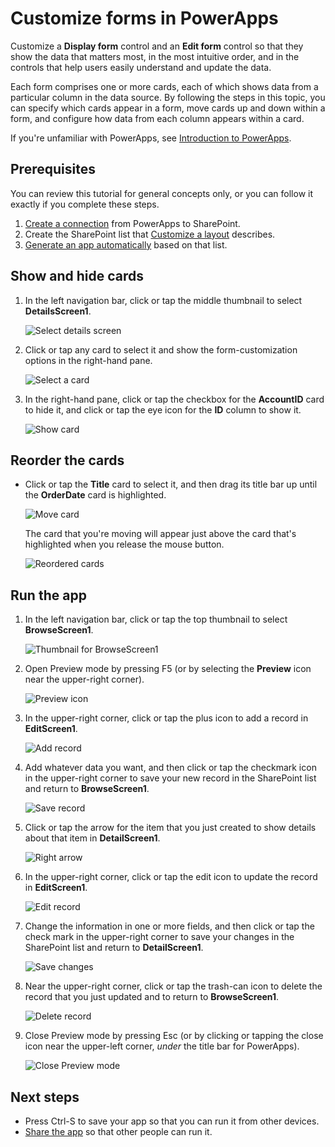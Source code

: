 <properties
   pageTitle="Customize forms | Microsoft PowerApps"
   description="Specify which data to show, in which order to show them, and in which controls."
   services=""
   suite="powerapps"
   documentationCenter="na"
   authors="aftowen"
   manager="anneta"
   editor=""
   tags=""/>

<tags
   ms.service="powerapps"
   ms.devlang="na"
   ms.topic="article"
   ms.tgt_pltfrm="na"
   ms.workload="na"
   ms.date="10/16/2016"
   ms.author="anneta"/>

# Customize forms in PowerApps #
Customize a **Display form** control and an **Edit form** control so that they show the data that matters most, in the most intuitive order, and in the controls that help users easily understand and update the data.

Each form comprises one or more cards, each of which shows data from a particular column in the data source. By following the steps in this topic, you can specify which cards appear in a form, move cards up and down within a form, and configure how data from each column appears within a card.

If you're unfamiliar with PowerApps, see [Introduction to PowerApps](getting-started.md).

## Prerequisites ##
You can review this tutorial for general concepts only, or you can follow it exactly if you complete these steps.

1. [Create a connection](connect-to-sharepoint.md) from PowerApps to SharePoint.
1. Create the SharePoint list that [Customize a layout](customize-layout-sharepoint.md) describes.
1. [Generate an app automatically](app-from-sharepoint.md) based on that list.

## Show and hide cards ##
1. In the left navigation bar, click or tap the middle thumbnail to select **DetailsScreen1**.

	![Select details screen](./media/customize-forms-sharepoint/details-thumbnail.png)

1. Click or tap any card to select it and show the form-customization options in the right-hand pane.

	![Select a card](./media/customize-forms-sharepoint/select-card.png)

1. In the right-hand pane, click or tap the checkbox for the **AccountID** card to hide it, and click or tap the eye icon for the **ID** column to show it.

	![Show card](./media/customize-forms-sharepoint/enable-checkbox.png)

## Reorder the cards ##
- Click or tap the **Title** card to select it, and then drag its title bar up until the **OrderDate** card is highlighted.

	![Move card](./media/customize-forms-sharepoint/move-card.png)

	The card that you're moving will appear just above the card that's highlighted when you release the mouse button.

	![Reordered cards](./media/customize-forms-sharepoint/reordered-card.png)

## Run the app ##
1. In the left navigation bar, click or tap the top thumbnail to select **BrowseScreen1**.

	![Thumbnail for BrowseScreen1](./media/customize-forms-sharepoint/browse-thumbnail.png)

1. Open Preview mode by pressing F5 (or by selecting the **Preview** icon near the upper-right corner).  

	![Preview icon](./media/customize-forms-sharepoint/open-preview.png)

1. In the upper-right corner, click or tap the plus icon to add a record in **EditScreen1**.

	![Add record](./media/customize-forms-sharepoint/add-record.png)

1. Add whatever data you want, and then click or tap the checkmark icon in the upper-right corner to save your new record in the SharePoint list and return to **BrowseScreen1**.

	![Save record](./media/customize-forms-sharepoint/save-record.png)

1. Click or tap the arrow for the item that you just created to show details about that item in **DetailScreen1**.  

	![Right arrow](./media/customize-forms-sharepoint/right-arrow.png)

1. In the upper-right corner, click or tap the edit icon to update the record in **EditScreen1**.

	![Edit record](./media/customize-forms-sharepoint/edit-record.png)

1. Change the information in one or more fields, and then click or tap the check mark in the upper-right corner to save your changes in the SharePoint list and return to **DetailScreen1**.  

	![Save changes](./media/customize-forms-sharepoint/save-record.png)

1. Near the upper-right corner, click or tap the trash-can icon to delete the record that you just updated and to return to **BrowseScreen1**.

	![Delete record](./media/customize-forms-sharepoint/delete-record.png)

1. Close Preview mode by pressing Esc (or by clicking or tapping the close icon near the upper-left corner, *under* the title bar for PowerApps).

	![Close Preview mode](./media/customize-forms-sharepoint/close-preview.png)

## Next steps ##
- Press Ctrl-S to save your app so that you can run it from other devices.
- [Share the app](share-app.md) so that other people can run it.
